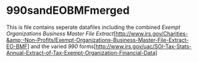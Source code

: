 # 990sandEOBMFmerged
This is file contains seperate datafiles including the combined *Exempt Organizations Business Master File Extract*[http://www.irs.gov/Charities-&amp;-Non-Profits/Exempt-Organizations-Business-Master-File-Extract-EO-BMF] and the varied *990* forms[http://www.irs.gov/uac/SOI-Tax-Stats-Annual-Extract-of-Tax-Exempt-Organization-Financial-Data]
